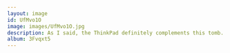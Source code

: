 ```yaml
---
layout: image
id: UfMvo1O
image: images/UfMvo1O.jpg
description: As I said, the ThinkPad definitely complements this tomb. Its powerful LED ThinkLight illuminates the surrounding area well, perfect for writing some free and open source software to automate some pre&#8208;burial tasks. As you can see, I have laid the ThinkPad on a used Sainsbury's plastic bag to avoid any damage to the floor from the carefully designed grippy feet of its 94Wh extended slice battery.
album: 3Fvqxt5
---
```


